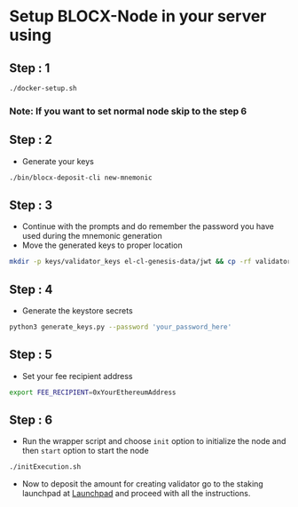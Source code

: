 # Setup BLOCX-Node in your server using

## Step : 1

```bash
./docker-setup.sh
```

### Note: If you want to set normal node skip to the step 6

## Step : 2

- Generate your keys

```bash
./bin/blocx-deposit-cli new-mnemonic
```

## Step : 3

- Continue with the prompts and do remember the password you have used during the mnemonic generation
- Move the generated keys to proper location

```bash
mkdir -p keys/validator_keys el-cl-genesis-data/jwt && cp -rf validator_keys/* keys/validator_keys
```

## Step : 4

- Generate the keystore secrets

```bash
python3 generate_keys.py --password 'your_password_here'
```

## Step : 5

- Set your fee recipient address

```bash
export FEE_RECIPIENT=0xYourEthereumAddress
```

## Step : 6

- Run the wrapper script and choose `init` option to initialize the node and then `start` option to start the node

```bash
./initExecution.sh
```

- Now to deposit the amount for creating validator go to the staking launchpad at [Launchpad](https://launchpad.blocxscan.com) and proceed with all the instructions.
